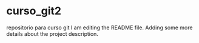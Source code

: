 # curso_git2
repositorio para curso git
I am editing the README file. Adding some more details about the project description.
